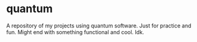 # quantum
A repository of my projects using quantum software. Just for practice and fun. Might end with something functional and cool. Idk. 
